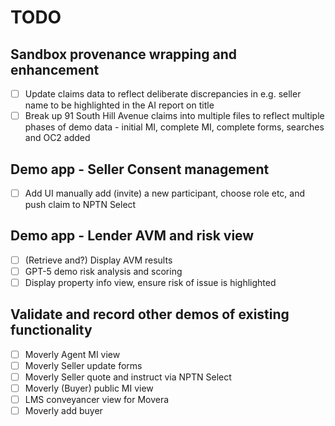 # TODO

## Sandbox provenance wrapping and enhancement

- [ ] Update claims data to reflect deliberate discrepancies in e.g. seller name to be highlighted in the AI report on title
- [ ] Break up 91 South Hill Avenue claims into multiple files to reflect multiple phases of demo data - initial MI, complete MI, complete forms, searches and OC2 added

## Demo app - Seller Consent management

- [ ] Add UI manually add (invite) a new participant, choose role etc, and push claim to NPTN Select

## Demo app - Lender AVM and risk view

- [ ] (Retrieve and?) Display AVM results
- [ ] GPT-5 demo risk analysis and scoring
- [ ] Display property info view, ensure risk of issue is highlighted

## Validate and record other demos of existing functionality

- [ ] Moverly Agent MI view
- [ ] Moverly Seller update forms
- [ ] Moverly Seller quote and instruct via NPTN Select
- [ ] Moverly (Buyer) public MI view
- [ ] LMS conveyancer view for Movera
- [ ] Moverly add buyer

